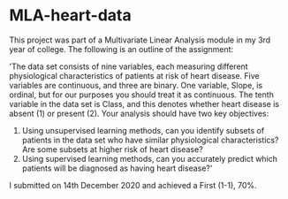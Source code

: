 # MLA-heart-data

This project was part of a Multivariate Linear Analysis module in my 3rd year of college. The following is an outline of the assignment:

'The data set consists of nine variables, each measuring different physiological characteristics of patients at risk of heart
disease. Five variables are continuous, and three are binary. One variable, Slope, is ordinal, but for our purposes you should treat it as continuous. The tenth
variable in the data set is Class, and this denotes whether heart disease is absent (1) or present (2).
Your analysis should have two key objectives:

1. Using unsupervised learning methods, can you identify subsets of patients
in the data set who have similar physiological characteristics? Are some
subsets at higher risk of heart disease?
2. Using supervised learning methods, can you accurately predict which
patients will be diagnosed as having heart disease?'

I submitted on 14th December 2020 and achieved a First (1-1), 70%. 

